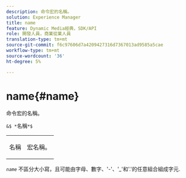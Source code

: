 ```yaml
---
description: 命令宏的名稱。
solution: Experience Manager
title: name
feature: Dynamic Media經典，SDK/API
role: 開發人員，商業從業人員
translation-type: tm+mt
source-git-commit: f6c97606d7a4209427316d7367013ad9585a5cae
workflow-type: tm+mt
source-wordcount: '36'
ht-degree: 5%

---
```



# name{#name}

命令宏的名稱。

`&$ *`名稱`*$`

<table id="simpletable_A07C4682275F461BA1F3B7752CE3FAE1"> 
 <tr class="strow"> 
  <td class="stentry"> <p><span class="codeph"> <span class="varname"> 名稱</span></span> </p> </td> 
  <td class="stentry"> <p>宏名稱。 </p></td> 
 </tr> 
</table>

*`name`* 不區分大小寫，且可能由字母、數字、&#39;-&#39;、&#39;_&#39;和&#39;.&#39;的任意組合組成字元.
